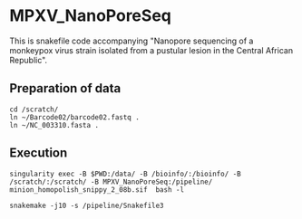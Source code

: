 # MPXV_NanoPoreSeq

This is snakefile code accompanying "Nanopore sequencing of a monkeypox virus strain isolated from a pustular lesion in the Central African Republic".


## Preparation of data

```
cd /scratch/
ln ~/Barcode02/barcode02.fastq .
ln ~/NC_003310.fasta .
```

## Execution

```
singularity exec -B $PWD:/data/ -B /bioinfo/:/bioinfo/ -B /scratch/:/scratch/ -B MPXV_NanoPoreSeq:/pipeline/ minion_homopolish_snippy_2_08b.sif  bash -l

snakemake -j10 -s /pipeline/Snakefile3
```
